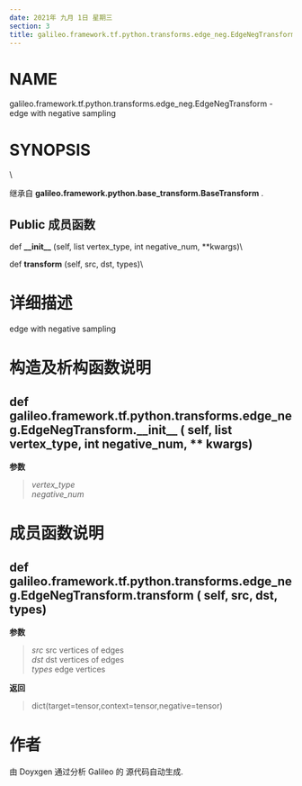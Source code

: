 ```yaml
---
date: 2021年 九月 1日 星期三
section: 3
title: galileo.framework.tf.python.transforms.edge_neg.EdgeNegTransform
---
```


# NAME

galileo.framework.tf.python.transforms.edge_neg.EdgeNegTransform - edge
with negative sampling

# SYNOPSIS

\

继承自 **galileo.framework.python.base_transform.BaseTransform** .

## Public 成员函数

def **\_\_init\_\_** (self, list vertex_type, int negative_num,
\*\*kwargs)\

def **transform** (self, src, dst, types)\

# 详细描述

edge with negative sampling

# 构造及析构函数说明

## def galileo.framework.tf.python.transforms.edge_neg.EdgeNegTransform.\_\_init\_\_ ( self, list vertex_type, int negative_num, \*\* kwargs)

**参数**

> *vertex_type*\
> *negative_num*

# 成员函数说明

## def galileo.framework.tf.python.transforms.edge_neg.EdgeNegTransform.transform ( self, src, dst, types)

**参数**

> *src* src vertices of edges\
> *dst* dst vertices of edges\
> *types* edge vertices

**返回**

> dict(target=tensor,context=tensor,negative=tensor)

# 作者

由 Doyxgen 通过分析 Galileo 的 源代码自动生成.
